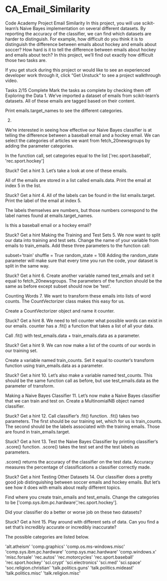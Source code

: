 # CA_Email_Similarity
Code Academy Project
Email Similarity
In this project, you will use scikit-learn’s Naive Bayes implementation on several different datasets. By reporting the accuracy of the classifier, we can find which datasets are harder to distinguish. For example, how difficult do you think it is to distinguish the difference between emails about hockey and emails about soccer? How hard is it to tell the difference between emails about hockey and emails about tech? In this project, we’ll find out exactly how difficult those two tasks are.

If you get stuck during this project or would like to see an experienced developer work through it, click “Get Unstuck“ to see a project walkthrough video.

Tasks
2/15 Complete
Mark the tasks as complete by checking them off
Exploring the Data
1.
We’ve imported a dataset of emails from scikit-learn’s datasets. All of these emails are tagged based on their content.

Print emails.target_names to see the different categories.

2.
We’re interested in seeing how effective our Naive Bayes classifier is at telling the difference between a baseball email and a hockey email. We can select the categories of articles we want from fetch_20newsgroups by adding the parameter categories.

In the function call, set categories equal to the list ['rec.sport.baseball', 'rec.sport.hockey']


Stuck? Get a hint
3.
Let’s take a look at one of these emails.

All of the emails are stored in a list called emails.data. Print the email at index 5 in the list.


Stuck? Get a hint
4.
All of the labels can be found in the list emails.target. Print the label of the email at index 5.

The labels themselves are numbers, but those numbers correspond to the label names found at emails.target_names.

Is this a baseball email or a hockey email?


Stuck? Get a hint
Making the Training and Test Sets
5.
We now want to split our data into training and test sets. Change the name of your variable from emails to train_emails. Add these three parameters to the function call:

subset='train'
shuffle = True
random_state = 108
Adding the random_state parameter will make sure that every time you run the code, your dataset is split in the same way.


Stuck? Get a hint
6.
Create another variable named test_emails and set it equal to fetch_20newsgroups. The parameters of the function should be the same as before except subset should now be 'test'.

Counting Words
7.
We want to transform these emails into lists of word counts. The CountVectorizer class makes this easy for us.

Create a CountVectorizer object and name it counter.


Stuck? Get a hint
8.
We need to tell counter what possible words can exist in our emails. counter has a .fit() a function that takes a list of all your data.

Call .fit() with test_emails.data + train_emails.data as a parameter.


Stuck? Get a hint
9.
We can now make a list of the counts of our words in our training set.

Create a variable named train_counts. Set it equal to counter‘s transform function using train_emails.data as a parameter.


Stuck? Get a hint
10.
Let’s also make a variable named test_counts. This should be the same function call as before, but use test_emails.data as the parameter of transform.

Making a Naive Bayes Classifier
11.
Let’s now make a Naive Bayes classifier that we can train and test on. Create a MultinomialNB object named classifier.


Stuck? Get a hint
12.
Call classifier‘s .fit() function. .fit() takes two parameters. The first should be our training set, which for us is train_counts. The second should be the labels associated with the training emails. Those are found in train_emails.target.


Stuck? Get a hint
13.
Test the Naive Bayes Classifier by printing classifier‘s .score() function. .score() takes the test set and the test labels as parameters.

.score() returns the accuracy of the classifier on the test data. Accuracy measures the percentage of classifications a classifier correctly made.


Stuck? Get a hint
Testing Other Datasets
14.
Our classifier does a pretty good job distinguishing between soccer emails and hockey emails. But let’s see how it does with emails about really different topics.

Find where you create train_emails and test_emails. Change the categories to be ['comp.sys.ibm.pc.hardware','rec.sport.hockey'].

Did your classifier do a better or worse job on these two datasets?


Stuck? Get a hint
15.
Play around with different sets of data. Can you find a set that’s incredibly accurate or incredibly inaccurate?

The possible categories are listed below.

'alt.atheism'
'comp.graphics'
'comp.os.ms-windows.misc'
'comp.sys.ibm.pc.hardware'
'comp.sys.mac.hardware'
'comp.windows.x'
'misc.forsale'
'rec.autos'
'rec.motorcycles'
'rec.sport.baseball'
'rec.sport.hockey'
'sci.crypt'
'sci.electronics'
'sci.med'
'sci.space'
'soc.religion.christian'
'talk.politics.guns'
'talk.politics.mideast'
'talk.politics.misc'
'talk.religion.misc'